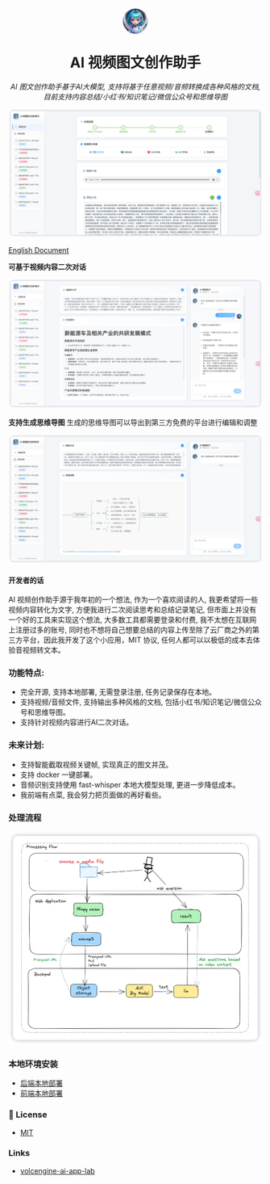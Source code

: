 <h1 align="center">
  <p>
  <img src="docs/images/logo.jpeg" alt="logo" width="50" height="50" style="border-radius: 50%;">
 </p>
  AI 视频图文创作助手
</h1>
<p align="center">
    <em> AI 图文创作助手基于AI大模型, 支持将基于任意视频/音频转换成各种风格的文档, 目前支持内容总结/小红书/知识笔记/微信公众号和思维导图 </em>
</p>

<p align="center">
    <img src="docs/images/index.png" alt="index">
</p>

[English Document](./README_EN.md)

**可基于视频内容二次对话**
<p align="center">
<img src="docs/images/task_details.png" alt="task details">
</p>

**支持生成思维导图**
生成的思维导图可以导出到第三方免费的平台进行编辑和调整
<p align="center">
<img src="docs/images/mindmap.png" alt="mindmap">
</p>

#### 开发者的话
AI 视频创作助手源于我年初的一个想法, 作为一个喜欢阅读的人, 我更希望将一些视频内容转化为文字, 方便我进行二次阅读思考和总结记录笔记, 但市面上并没有一个好的工具来实现这个想法, 大多数工具都需要登录和付费, 我不太想在互联网上注册过多的账号, 同时也不想将自己想要总结的内容上传至除了云厂商之外的第三方平台，因此我开发了这个小应用，MIT 协议, 任何人都可以以极低的成本去体验音视频转文本。


### 功能特点:
- 完全开源, 支持本地部署, 无需登录注册, 任务记录保存在本地。
- 支持视频/音频文件, 支持输出多种风格的文档, 包括小红书/知识笔记/微信公众号和思维导图。
- 支持针对视频内容进行AI二次对话。

### 未来计划:
- 支持智能截取视频关键帧, 实现真正的图文并茂。
- 支持 docker 一键部署。
- 音频识别支持使用 fast-whisper 本地大模型处理, 更进一步降低成本。
- 我前端有点菜, 我会努力把页面做的再好看些。

### 处理流程
<p align="center">
<img src="docs/images/process_flow.png" alt="architecture">
</p>

### 本地环境安装
- [后端本地部署](./backend/README.md)
- [前端本地部署](./frontend/README.md)


### 📄 License
- [MIT](./LICENSE)

### Links
- [volcengine-ai-app-lab](https://github.com/volcengine/ai-app-lab)

